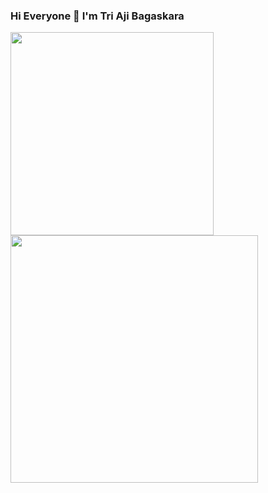 ### Hi Everyone 👋 I'm Tri Aji Bagaskara

<!--
**Aji214/Aji214** is a ✨ _special_ ✨ repository because its `README.md` (this file) appears on your GitHub profile.

Here are some ideas to get you started:

- 🔭 I’m currently working on ...
- 🌱 I’m currently learning ...
- 👯 I’m looking to collaborate on ...
- 🤔 I’m looking for help with ...
- 💬 Ask me about ...
- 📫 How to reach me: ...
- 😄 Pronouns: ...
- ⚡ Fun fact: ...
-->

<div align=right>
   <a href="https://github.com/anuraghazra/github-readme-stats">
      <img width=325 align="left" src="https://github-readme-stats.vercel.app/api/top-langs/?username=aji214&langs_count=20&theme=highcontrast&layout=compact&custom_title=Most used languages on GitHub" />
</a>
</div>

 
<a href="https://github.com/anuraghazra/github-readme-stats" title="Go to Source">
      <img align="left" width=396 src="https://github-readme-stats.vercel.app/api?username=aji214&show_icons=true&theme=react&border_color=61dafb&include_all_commits=true&count_private=true"/>
 </a>
 




